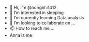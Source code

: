 - 👋 Hi, I’m @hongnhi1412
- 👀 I’m interested in sleeping
- 🌱 I’m currently learning Data analysis
- 💞️ I’m looking to collaborate on ...
- 📫 How to reach me ...
- Anna is me
<!---
hongnhi1412/hongnhi1412 is a ✨ special ✨ repository because its `README.md` (this file) appears on your GitHub profile.
You can click the Preview link to take a look at your changes.
--->
